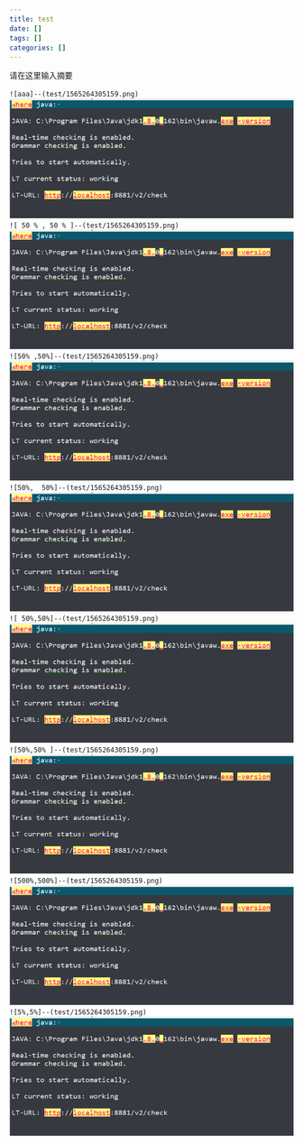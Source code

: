 ```yaml
---
title: test
date: []
tags: []
categories: []
---
```


请在这里输入摘要

<!-- more -->
`![aaa]--(test/1565264305159.png)`
![aaa](test/1565264305159.png)
`![ 50 % , 50 % ]--(test/1565264305159.png)`
![ 50 % , 50 % ](test/1565264305159.png)
`![50% ,50%]--(test/1565264305159.png)`
![50% ,50%](test/1565264305159.png)
`![50%,  50%]--(test/1565264305159.png)`
![50%,  50%](test/1565264305159.png)
`![ 50%,50%]--(test/1565264305159.png)`
![ 50%,50%](test/1565264305159.png)
`![50%,50% ]--(test/1565264305159.png)`
![50%,50% ](test/1565264305159.png)
`![500%,500%]--(test/1565264305159.png)`
![500%,  500%](test/1565264305159.png)
`![5%,5%]--(test/1565264305159.png)`
![5%,      5%](test/1565264305159.png)